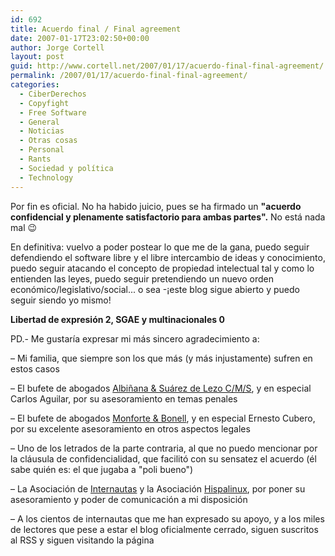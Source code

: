 ```yaml
---
id: 692
title: Acuerdo final / Final agreement
date: 2007-01-17T23:02:50+00:00
author: Jorge Cortell
layout: post
guid: http://www.cortell.net/2007/01/17/acuerdo-final-final-agreement/
permalink: /2007/01/17/acuerdo-final-final-agreement/
categories:
  - CiberDerechos
  - Copyfight
  - Free Software
  - General
  - Noticias
  - Otras cosas
  - Personal
  - Rants
  - Sociedad y polí­tica
  - Technology
---
```

Por fin es oficial. No ha habido juicio, pues se ha firmado un **"acuerdo confidencial y plenamente satisfactorio para ambas partes".** No está nada mal 😉

En definitiva: vuelvo a poder postear lo que me de la gana, puedo seguir defendiendo el software libre y el libre intercambio de ideas y conocimiento, puedo seguir atacando el concepto de propiedad intelectual tal y como lo entienden las leyes, puedo seguir pretendiendo un nuevo orden económico/legislativo/social... o sea -¡este blog sigue abierto y puedo seguir siendo yo mismo!

**Libertad de expresión 2, SGAE y multinacionales 0**

PD.- Me gustarí­a expresar mi más sincero agradecimiento a:

– Mi familia, que siempre son los que más (y más injustamente) sufren en estos casos
  
– El bufete de abogados <a target="_blank" title="CMS-ASL" href="http://www.cms-asl.com/">Albiñana & Suárez de Lezo C/M/S</a>, y en especial Carlos Aguilar, por su asesoramiento en temas penales
  
– El bufete de abogados <a target="_blank" title="Monfort & Bonell" href="http://www.monfortybonell.com/">Monforte & Bonell</a>, y en especial Ernesto Cubero, por su excelente asesoramiento en otros aspectos legales
  
– Uno de los letrados de la parte contraria, al que no puedo mencionar por la cláusula de confidencialidad, que facilitó con su sensatez el acuerdo (él sabe quién es: el que jugaba a "poli bueno")
  
– La Asociación de <a target="_blank" title="Asoc. Internautas" href="http://www.internautas.org/">Internautas</a> y la Asociación <a target="_blank" title="Hispalinux" href="http://hispalinux.es/">Hispalinux</a>, por poner su asesoramiento y poder de comunicación a mi disposición
  
– A los cientos de internautas que me han expresado su apoyo, y a los miles de lectores que pese a estar el blog oficialmente cerrado, siguen suscritos al RSS y siguen visitando la página
